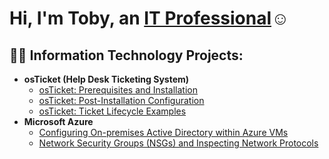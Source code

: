 <h1>Hi, I'm Toby, an <a href="www.linkedin.com/in/tobyemelle">IT Professional</a>☺</h1>

<h2>👨‍💻 Information Technology Projects:</h2>

- <b>osTicket (Help Desk Ticketing System)</b>
  - [osTicket: Prerequisites and Installation](https://github.com/tobyemelle/osticket-prereqs.git)
  - [osTicket: Post-Installation Configuration](https://github.com/tobyemelle/osticket-post-install-config.git)
  - [osTicket: Ticket Lifecycle Examples]([link](https://github.com/tobyemelle/ticket-lifecycles.git))
- <b>Microsoft Azure</b>
  - [Configuring On-premises Active Directory within Azure VMs](https://github.com/tobyemelle/configure-ad.git)
  - [Network Security Groups (NSGs) and Inspecting Network Protocols](https://github.com/tobyemelle/azure-net-protocols.git)
